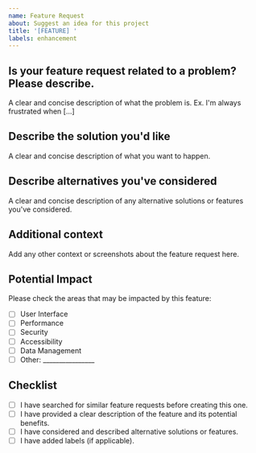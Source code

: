 ```yaml
---
name: Feature Request
about: Suggest an idea for this project
title: '[FEATURE] '
labels: enhancement
---
```


## Is your feature request related to a problem? Please describe.
A clear and concise description of what the problem is. Ex. I'm always frustrated when [...]

## Describe the solution you'd like
A clear and concise description of what you want to happen.

## Describe alternatives you've considered
A clear and concise description of any alternative solutions or features you've considered.

## Additional context
Add any other context or screenshots about the feature request here.

## Potential Impact
Please check the areas that may be impacted by this feature:
- [ ] User Interface
- [ ] Performance
- [ ] Security
- [ ] Accessibility
- [ ] Data Management
- [ ] Other: ________________

## Checklist
- [ ] I have searched for similar feature requests before creating this one.
- [ ] I have provided a clear description of the feature and its potential benefits.
- [ ] I have considered and described alternative solutions or features.
- [ ] I have added labels (if applicable).
